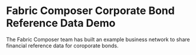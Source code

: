 # Fabric Composer Corporate Bond Reference Data Demo

The Fabric Composer team has built an example business network to share financial reference
data for coroporate bonds.